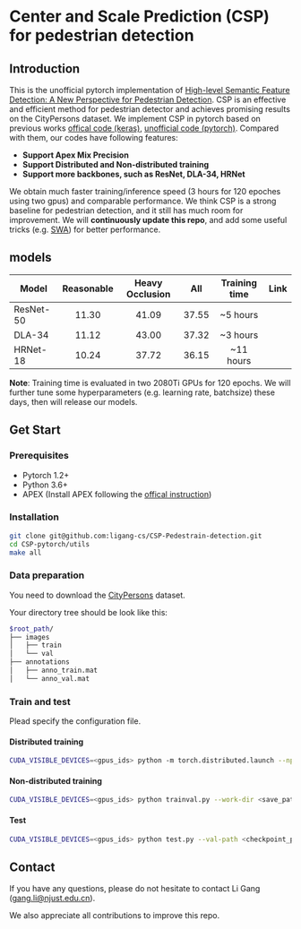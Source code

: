 # Center and Scale Prediction (CSP) for pedestrian detection
## Introduction
This is the unofficial pytorch implementation of [High-level Semantic Feature Detection: A New Perspective for Pedestrian Detection](https://openaccess.thecvf.com/content_CVPR_2019/papers/Liu_High-Level_Semantic_Feature_Detection_A_New_Perspective_for_Pedestrian_Detection_CVPR_2019_paper.pdf). CSP is an effective and efficient method for pedestrian detector and achieves promising results on the CityPersons dataset. We implement CSP in pytorch based on previous works [offical code (keras)](https://github.com/liuwei16/CSP), [unofficial code (pytorch)](https://github.com/lwpyr/CSP-pedestrian-detection-in-pytorch). Compared with them, our codes have following features:
- **Support Apex Mix Precision** 
- **Support Distributed and Non-distributed training**
- **Support more backbones, such as ResNet, DLA-34, HRNet**

We obtain much faster training/inference speed (3 hours for 120 epoches using two gpus) and  comparable performance. We think CSP is a strong baseline for pedestrian detection, and it still has much room for improvement. 
We will **continuously update this repo**, and add some useful tricks (e.g.  [SWA](https://arxiv.org/abs/2012.12645)) for better performance.

## models
| Model | Reasonable | Heavy Occlusion | All  | Training time | Link |
| ----- | :--------: | :-------------: | :----: | :----------: | :----: |
| ResNet-50 | 11.30 | 41.09 | 37.55 | ~5 hours |      |
| DLA-34 | 11.12 | 43.00 | 37.32 | ~3 hours |      |
| HRNet-18 | 10.24 | 37.72 | 36.15 | ~11 hours |      |

**Note**: Training time is evaluated in two 2080Ti GPUs for 120 epochs. We will further tune some hyperparameters (e.g. learning rate, batchsize) these days, then will release our models.

## Get Start

### Prerequisites
- Pytorch 1.2+
- Python 3.6+
- APEX (Install APEX following the [offical instruction](https://github.com/NVIDIA/apex))

### Installation
````bash
git clone git@github.com:ligang-cs/CSP-Pedestrain-detection.git
cd CSP-pytorch/utils
make all
````

### Data preparation
You need to download the [CityPersons](https://github.com/cvgroup-njust/CityPersons) dataset.

Your directory tree should be look like this:
````bash
$root_path/
├── images
│   ├── train
│   └── val
├── annotations
│   ├── anno_train.mat
│   └── anno_val.mat
````

### Train and test

Plead specify the configuration file.

#### Distributed training
````bash
CUDA_VISIBLE_DEVICES=<gpus_ids> python -m torch.distributed.launch --nproc_per_nodes <gpus_number> trainval_distributed.py --work-dir <save_path> 
````
#### Non-distributed training 
````bash
CUDA_VISIBLE_DEVICES=<gpus_ids> python trainval.py --work-dir <save_path>
````
#### Test
````bash
CUDA_VISIBLE_DEVICES=<gpus_ids> python test.py --val-path <checkpoint_path> --json-out <results_path>
````

## Contact

If you have any questions, please do not hesitate to contact Li Gang (gang.li@njust.edu.cn).  

We also appreciate all contributions to improve this repo. 





